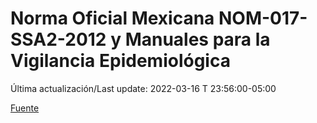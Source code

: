 # Norma Oficial Mexicana NOM-017-SSA2-2012 y Manuales para la Vigilancia Epidemiológica

Última actualización/Last update: 2022-03-16 T 23:56:00-05:00

 [Fuente](https://www.gob.mx/salud/documentos/manuales-para-la-vigilancia-epidemiologica-102563)
